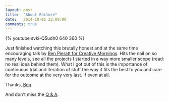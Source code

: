 ```yaml
---
layout: post
title:  "About Failure"
date:   2014-10-01 22:09:00
comments: true
---
```


{% youtube svki-Q5udh0 640 360 %}

Just finished watching this brutally honest and at the same time encouraging talk by [Ben Pieratt for Creative Mornings](http://creativemornings.com/talks/ben-pieratt/2). Hits the nail on so many levels, see all the projects I started in a way more smaller scope (read: no real idea behind them). What I got out of this is the importance of continuous trial and iteration of stuff the way it fits the best to you and care for the outcome at the very very last. If even at all.

Thanks, [Ben](https://twitter.com/pieratt "@pieratt").

And don't miss the [Q & A](http://creativemornings.com/talks/ben-pieratt/1).
